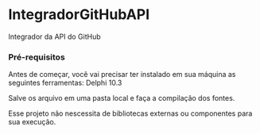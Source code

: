 # IntegradorGitHubAPI
Integrador da API do GitHub

### Pré-requisitos

Antes de começar, você vai precisar ter instalado em sua máquina as seguintes ferramentas:
Delphi 10.3 

Salve os arquivo em uma pasta local e faça a compilação dos fontes.

Esse projeto não nescessita de bibliotecas externas ou componentes para sua execução.

